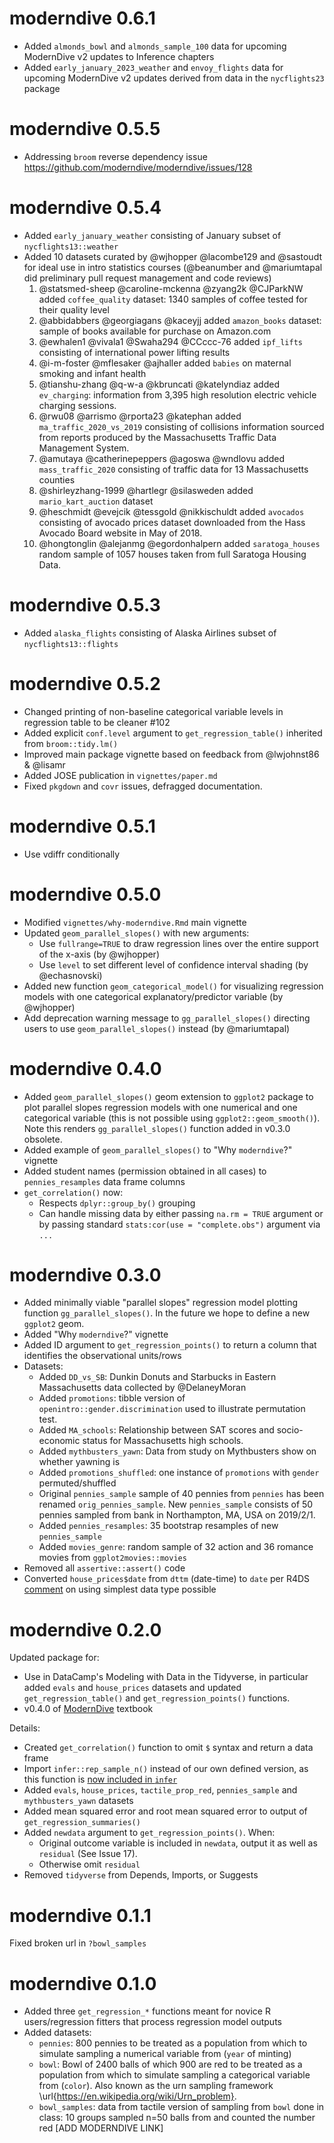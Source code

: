 # moderndive 0.6.1
* Added `almonds_bowl` and `almonds_sample_100` data for upcoming ModernDive v2 updates to Inference chapters
* Added `early_january_2023_weather` and `envoy_flights` data for upcoming ModernDive v2 updates derived from data in the `nycflights23` package


# moderndive 0.5.5

* Addressing `broom` reverse dependency issue https://github.com/moderndive/moderndive/issues/128




# moderndive 0.5.4

* Added `early_january_weather` consisting of January subset of `nycflights13::weather`
* Added 10 datasets curated by @wjhopper @lacombe129 and @sastoudt for ideal use in intro statistics courses (@beanumber and @mariumtapal did preliminary pull request management and code reviews)
    1. @statsmed-sheep @caroline-mckenna @zyang2k @CJParkNW added `coffee_quality` dataset: 1340 samples of coffee tested for their quality level
    1. @abbidabbers @georgiagans @kaceyjj added `amazon_books` dataset: sample of books available for purchase on Amazon.com
    1. @ewhalen1 @vivala1 @Swaha294 @CCccc-76 added `ipf_lifts` consisting of international power lifting results
    1. @i-m-foster @mflesaker @ajhaller added `babies` on maternal smoking and infant health
    1. @tianshu-zhang @q-w-a @kbruncati @katelyndiaz added `ev_charging`: information from 3,395 high resolution electric vehicle charging sessions.
    1. @rwu08 @arrismo @rporta23 @katephan added `ma_traffic_2020_vs_2019` consisting of collisions information sourced from reports produced by the Massachusetts Traffic Data Management System.
    1. @amutaya @catherinepeppers @agoswa @wndlovu added `mass_traffic_2020` consisting of traffic data for 13 Massachusetts counties
    1. @shirleyzhang-1999 @hartlegr @silasweden added `mario_kart_auction` dataset
    1. @heschmidt @evejcik @tessgold @nikkischuldt added `avocados` consisting of avocado prices dataset downloaded from the Hass Avocado Board website in May of 2018.
    1. @hongtonglin @alejanmg @egordonhalpern added `saratoga_houses` random sample of 1057 houses taken from full Saratoga Housing Data. 




# moderndive 0.5.3

* Added `alaska_flights` consisting of Alaska Airlines subset of `nycflights13::flights`



# moderndive 0.5.2

* Changed printing of non-baseline categorical variable levels in regression table to be cleaner #102
* Added explicit `conf.level` argument to `get_regression_table()` inherited from `broom::tidy.lm()`
* Improved main package vignette based on feedback from @lwjohnst86 & @lisamr
* Added JOSE publication in `vignettes/paper.md`
* Fixed `pkgdown` and `covr` issues, defragged documentation.



# moderndive 0.5.1

* Use vdiffr conditionally



# moderndive 0.5.0

* Modified `vignettes/why-moderndive.Rmd` main vignette
* Updated `geom_parallel_slopes()` with new arguments:
    + Use `fullrange=TRUE` to draw regression lines over the entire support of the x-axis (by @wjhopper)
    + Use `level` to set different level of confidence interval shading (by @echasnovski)
* Added new function `geom_categorical_model()` for visualizing regression models with one categorical explanatory/predictor variable (by @wjhopper)
* Add deprecation warning message to `gg_parallel_slopes()` directing users to use `geom_parallel_slopes()` instead (by @mariumtapal)



# moderndive 0.4.0

* Added `geom_parallel_slopes()` geom extension to `ggplot2` package to plot parallel slopes regression models with one numerical and one categorical variable (this is not possible using `ggplot2::geom_smooth()`). Note this renders `gg_parallel_slopes()` function added in v0.3.0 obsolete.
* Added example of `geom_parallel_slopes()` to "Why `moderndive`?" vignette
* Added student names (permission obtained in all cases) to `pennies_resamples` data frame columns
* `get_correlation()` now:
    + Respects `dplyr::group_by()` grouping
    + Can handle missing data by either passing `na.rm = TRUE` argument or by passing standard `stats:cor(use = "complete.obs")` argument via `...`



# moderndive 0.3.0

* Added minimally viable "parallel slopes" regression model plotting function `gg_parallel_slopes()`. In the future we hope to define a new `ggplot2` geom.
* Added "Why `moderndive`?" vignette
* Added ID argument to `get_regression_points()` to return a column that identifies the 
observational units/rows
* Datasets:
    + Added `DD_vs_SB`: Dunkin Donuts and Starbucks in Eastern Massachusetts data collected by @DelaneyMoran
    + Added `promotions`: tibble version of `openintro::gender.discrimination` used to illustrate permutation test.
    + Added `MA_schools`: Relationship between SAT scores and socio-economic status for Massachusetts high schools.
    + Added `mythbusters_yawn`: Data from study on Mythbusters show on whether yawning is
    + Added `promotions_shuffled`: one instance of `promotions` with `gender` permuted/shuffled
    + Original `pennies_sample` sample of 40 pennies from `pennies` has been renamed `orig_pennies_sample`. New `pennies_sample` consists of 50 pennies sampled from bank in Northampton, MA, USA on 2019/2/1.
    + Added `pennies_resamples`: 35 bootstrap resamples of new `pennies_sample`
    + Added `movies_genre`: random sample of 32 action and 36 romance movies from `ggplot2movies::movies`        
* Removed all `assertive::assert()` code
* Converted `house_prices$date` from `dttm` (date-time) to `date` per R4DS [comment](https://r4ds.had.co.nz/dates-and-times.html#creating-datetimes) on using simplest data type possible



# moderndive 0.2.0

Updated package for:

- Use in DataCamp's Modeling with Data in the Tidyverse, in particular added `evals` and `house_prices` datasets and updated `get_regression_table()` and `get_regression_points()` functions. 
- v0.4.0 of [ModernDive](https://moderndive.com/) textbook

Details:

* Created `get_correlation()` function to omit `$` syntax and return a data frame
* Import `infer::rep_sample_n()` instead of our own defined version, as this function is [now included in `infer`](https://github.com/tidymodels/infer/pull/82)
* Added `evals`, `house_prices`, `tactile_prop_red`, `pennies_sample` and `mythbusters_yawn` datasets
* Added mean squared error and root mean squared error to output of `get_regression_summaries()`
* Added `newdata` argument to `get_regression_points()`. When:
    - Original outcome variable is included in `newdata`, output it as well as `residual` (See Issue 17).
    - Otherwise omit `residual`
* Removed `tidyverse` from Depends, Imports, or Suggests



# moderndive 0.1.1

Fixed broken url in `?bowl_samples`



# moderndive 0.1.0

* Added three `get_regression_*` functions meant for novice R users/regression fitters that process regression model outputs
* Added datasets:
    + `pennies`: 800 pennies to be treated as a population from which to simulate sampling a numerical variable from (`year` of minting)
    + `bowl`: Bowl of 2400 balls of which 900 are red to be treated as a population from which to simulate sampling a categorical variable from (`color`). Also known as the urn sampling framework \url{https://en.wikipedia.org/wiki/Urn_problem}. 
    + `bowl_samples`: data from tactile version of sampling from `bowl` done in class: 10 groups sampled n=50 balls from  and counted the number red [ADD MODERNDIVE LINK]
    
